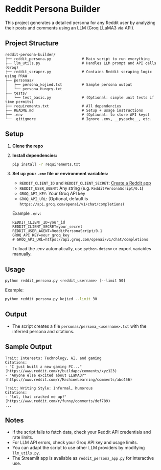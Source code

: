 # Reddit Persona Builder

This project generates a detailed persona for any Reddit user by analyzing their posts and comments using an LLM (Groq LLaMA3 via API).

## Project Structure
```
reddit-persona-builder/
├── reddit_persona.py              # Main script to run everything
├── llm_utils.py                   # Handles LLM prompt and API calls (Groq)
├── reddit_scraper.py              # Contains Reddit scraping logic using PRAW
├── personas/
│   ├── persona_kojied.txt         # Sample persona output
│   └── persona_Hungry.txt
├── tests/
│   └── test_basic.py              # (Optional: simple unit tests if time permits)
├── requirements.txt               # All dependencies
├── README.md                      # Setup + usage instructions
├── .env                           # (Optional: to store API keys)
└── .gitignore                     # Ignore .env, __pycache__, etc.
```

## Setup
1. **Clone the repo**
2. **Install dependencies:**
   ```bash
   pip install -r requirements.txt
   ```
3. **Set up your `.env` file or environment variables:**
   - `REDDIT_CLIENT_ID` and `REDDIT_CLIENT_SECRET`: [Create a Reddit app](https://www.reddit.com/prefs/apps)
   - `REDDIT_USER_AGENT`: Any string (e.g. `RedditPersonaScript/0.1`)
   - `GROQ_API_KEY`: Your Groq API key
   - `GROQ_API_URL`: (Optional, default is `https://api.groq.com/openai/v1/chat/completions`)

   Example `.env`:
   ```env
   REDDIT_CLIENT_ID=your_id
   REDDIT_CLIENT_SECRET=your_secret
   REDDIT_USER_AGENT=RedditPersonaScript/0.1
   GROQ_API_KEY=your_groq_key
   # GROQ_API_URL=https://api.groq.com/openai/v1/chat/completions
   ```

   To load the .env automatically, use `python-dotenv` or export variables manually.

## Usage
```bash
python reddit_persona.py <reddit_username> [--limit 50]
```
Example:
```bash
python reddit_persona.py kojied --limit 30
```

## Output
- The script creates a file `personas/persona_<username>.txt` with the inferred persona and citations.

## Sample Output
```
Trait: Interests: Technology, AI, and gaming
Citations:
- "I just built a new gaming PC..." (https://www.reddit.com/r/buildapc/comments/xyz123)
- "Anyone else excited about LLaMA3?" (https://www.reddit.com/r/MachineLearning/comments/abc456)

Trait: Writing Style: Informal, humorous
Citations:
- "lol, that cracked me up!" (https://www.reddit.com/r/funny/comments/def789)
...
```

## Notes
- If the script fails to fetch data, check your Reddit API credentials and rate limits.
- For LLM API errors, check your Groq API key and usage limits.
- You can adapt the script to use other LLM providers by modifying `llm_utils.py`.
- The Streamlit app is available as `reddit_persona_app.py` for interactive use.
